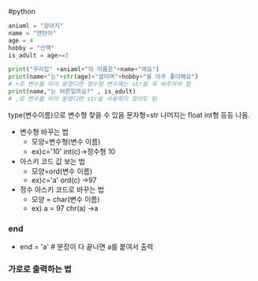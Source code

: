 #python
```python
aniaml = "강아지"
name = "연탄이"
age = 4
hobby = "산책"
is_adult = age>=3

print("우리집" +aniaml+"의 이름은"+name+"에요")
print(name+"는"+str(age)+"살이며"+hobby+"을 아주 좋아해요")
# +로 변수를 이어 붇였다면 정수형 변수에는 str을 꼭 써주어야 함
print(name,"는 어른일까요?" , is_adult)
# ,로 변수를 이어 붇였다면 str을 사용하지 않아도 됨
```
type(변수이름)으로 변수형 찾을 수 있음
문자형=str
나머지는 float int형 등등 나옴.

- 변수형 바꾸는 법
	- 모양=변수형(변수 이름)
	- ex)c='10' int(c)->정수형 10
- 아스키 코드 값 보는 법
	- 모양=ord(변수 이름)
	- ex)c='a' ord(c) ->97
-  정수 아스키 코드로 바꾸는 법
	- 모양 = char(변수 이름)
	- ex) a = 97 chr(a) ->a

### end
- end = 'a' # 문장이 다 끝나면 a를 붙여서 출력

### 가로로 출력하는 법
